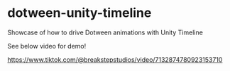 # dotween-unity-timeline
Showcase of how to drive Dotween animations with Unity Timeline

See below video for demo!

https://www.tiktok.com/@breakstepstudios/video/7132874780923153710
